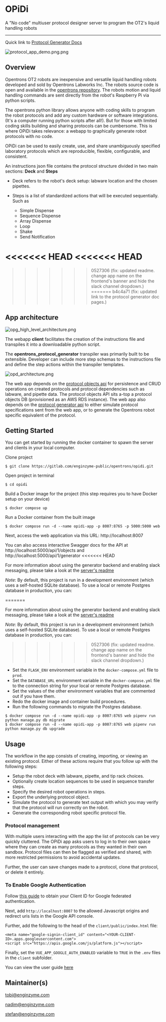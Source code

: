 # OPiDi

A "No code" multiuser protocol designer server to program the OT2's liquid handling robots

----

Quick link to [Protocol Generator Docs](https://enginzyme-public.gitlab.io/opidi)

![protocol_app_demo.png.png](client/public/assets/protocol_app_demo.png)

## Overview

Opentrons OT2 robots are inexpensive and versatile liquid handling robots developed and sold by Opentrons Labworks Inc. The robots source code is open and available in the [opentrons repository](https://github.com/Opentrons/opentrons).  The robots motion and liquid handling commands are sent directly from the robot's Raspberry Pi via python scripts.

The opentrons python library allows anyone with coding skills to program the robot protocols and add any custom hardware or software integrations. (It's a computer running python scripts after all!).  But for those with limited coding skills building and sharing protocols can be cumbersome. This is where OPiDi takes relevance:  a webapp to graphically generate robot protocols with no code.  

OPiDi can be used to easily create, use, and share unambiguously specified laboratory protocols which are reproducible, flexible, configurable, and consistent.

An instructions json file contains the protocol structure divided in two main sections: **Deck** and **Steps**

* Deck refers to the robot's deck setup:  labware location and the chosen pipettes.

* Steps is a list of standardized actions that will be executed sequentially. Such as
  * Simple Dispense
  * Sequence Dispense
  * Array Dispense
  * Loop
  * Shake 
  * Send Notification

<<<<<<< HEAD
<<<<<<< HEAD
=======

>>>>>>> 0527306 (fix: updated readme. change app name on the frontend's banner and hide the slack channel dropdown.)
=======
>>>>>>> b4c4a71 (fix: updated link to the protocol generator doc pages.)
## App architecture

![opg_high_level_architecture.png](server/docs/files/OPG_High_Level_Architecture.jpg)

The webapp **client** facilitates the creation of the instructions file and transpiles it into a downloadable python script. 

The **opentrons_protocol_generator** transpiler was primarily built to be extensible. Developer can include more step schemas to the instructions file and define the step actions within the transpiler templates.


![opd_architecture.png](client/public/assets/opd_architecture.png)


The web app depends on the [protocol objects api](server/protocol_objects_api) for persistence and CRUD operations on created protocols and protocol dependencies such as labware, and pipette data. The protocol objects API sits a-top a protocol objects DB (provisioned as an AWS RDS instance).
The web app also depends on the [protocol generator api](server/protocol_generator_api) to either simulate protocol specifications sent from the web app, or to generate the Opentrons robot specific equivalent of the protocol.

## Getting Started

You can get started by running the docker container to spawn the server and clients in your local computer. 


Clone project

```
$ git clone https://gitlab.com/enginzyme-public/opentrons/opidi.git
```

Open project in terminal

```
$ cd opidi
```

Build a Docker image for the project (this step requires you to have Docker setup on your device)

```
$ docker compose up
```

Run a Docker container from the built image

```
$ docker compose run -d --name opidi-app -p 8007:8765 -p 5000:5000 web
```

Next, access the web application via this URL: http://localhost:8007

You can also access interactive Swagger docs for the API at http://localhost:5000/api/1/objects and http://localhost:5000/api/1/generator
<<<<<<< HEAD

For more information about using the generator backend and enabling slack messaging, please take a look at the [server's readme](server/README.md)


*Note*: By default, this project is run in a development environment (which uses a self-hosted SQLite database). To use a local or remote Postgres database in production, you can:

=======

For more information about using the generator backend and enabling slack messaging, please take a look at the [server's readme](server/README.md)


*Note*: By default, this project is run in a development environment (which uses a self-hosted SQLite database). To use a local or remote Postgres database in production, you can:

>>>>>>> 0527306 (fix: updated readme. change app name on the frontend's banner and hide the slack channel dropdown.)
* Set the `FLASK_ENV` environment variable in the `docker-compose.yml` file to `prod`.
* Set the `DATABASE_URL` environment variable in the `docker-compose.yml` file to the connection string for your local or remote Postgres database.
* Set the values of the other environment variables that are commented out if you have them.
* Redo the docker image and container build procedures.
* Run the following commands to migrate the Postgres database.

```
$ docker compose run -d --name opidi-app -p 8007:8765 web pipenv run python manage.py db migrate
$ docker compose run -d --name opidi-app -p 8007:8765 web pipenv run python manage.py db upgrade
```

## Usage

The workflow in the app consists of creating, importing, or viewing an existing protocol. Either of these actions require that you follow up with the following steps:

* Setup the robot deck with labware, pipette, and tip rack choices.
* Optionally create location sequences to be used in sequence transfer steps.
* Specify the desired robot operations in steps.
* Export the underlying protocol object.
* Simulate the protocol to generate text output with which you may verify that the protocol will run correctly on the robot.
* Generate the corresponding robot specific protocol file. 


### Protocol management

With multiple users interacting with the app the list of protocols can be very quickly cluttered. The OPiDi app asks users to log in to their own space where they can create as many protocols as they wanted in their own sandbox.  Protocol files can then be flagged as verified and shared, with more restricted permissions to avoid accidental updates.

Further, the user can save changes made to a protocol, clone that protocol, or delete it entirely.

### To Enable Google Authentication
Follow [this guide](https://developers.google.com/identity/sign-in/web/sign-in) to obtain your Client ID for Google federated authentication.

Next, add `http://localhost:8007` to the allowed Javascript origins and redirect uris lists in the Google API console.

Further, add the following to the head of the `client/public/index.html` file:
```
<meta name="google-signin-client_id" content="<YOUR-CLIENT-ID>.apps.googleusercontent.com">
<script src="https://apis.google.com/js/platform.js"></script>
```

Finally, set the `VUE_APP_GOOGLE_AUTH_ENABLED` variable to `TRUE` in the `.env` files in the `client` subfolder.

You can view the user guide [here](USER_MANUAL.md)

## Maintainer(s)
tobi@enginzyme.com

nadim@enginzyme.com

stefan@enginzyme.com

